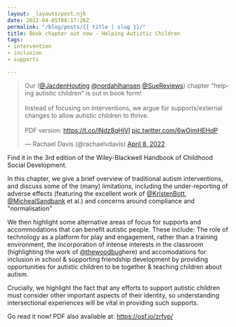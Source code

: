 ```yaml
---
layout: _layouts/post.njk
date: 2022-04-05T08:17:26Z
permalink: "/blog/posts/{{ title | slug }}/"
title: Book chapter out now - Helping Autistic Children
tags:
- intervention
- inclusion
- supports

---
```

<blockquote class="twitter-tweet"><p lang="en" dir="ltr">Our (<a href="https://twitter.com/JacdenHouting?ref_src=twsrc%5Etfw">@JacdenHouting</a> <a href="https://twitter.com/nordahlhansen?ref_src=twsrc%5Etfw">@nordahlhansen</a> <a href="https://twitter.com/SueReviews?ref_src=twsrc%5Etfw">@SueReviews</a>) chapter “helping autistic children” is out in book form! <br><br>Instead of focusing on interventions, we argue for supports/external changes to allow autistic children to thrive.<br><br>PDF version: <a href="https://t.co/lNdz8qHjVl">https://t.co/lNdz8qHjVl</a> <a href="https://t.co/6wOimHEHdP">pic.twitter.com/6wOimHEHdP</a></p>&mdash; Rachael Davis (@rachaelvdavis) <a href="https://twitter.com/rachaelvdavis/status/1512351980081012737?ref_src=twsrc%5Etfw">April 8, 2022</a></blockquote> <script async src="https://platform.twitter.com/widgets.js" charset="utf-8"></script> 

Find it in the 3rd edition of the Wiley-Blackwell Handbook of Childhood Social Development.

In this chapter, we give a brief overview of traditional autism interventions, and discuss some of the (many) limitations, including the under-reporting of adverse effects (featuring the excellent work of [@KristenBott](https://twitter.com/KristenBott), [@MichealSandbank](https://twitter.com/MichealSandbank) et al.) and concerns around compliance and "normalisation"

We then highlight some alternative areas of focus for supports and accommodations that can benefit autistic people. These include: The role of technology as a platform for play and engagement, rather than a training environment, the incorporation of intense interests in the classroom (highlighting the work of [@thewoodbug](https://twitter.com/thewoodbug)here) and accomodations for inclusion in school & supporting friendship development by providing opportunities for autistic children to be together & teaching children about autism.

Crucially, we highlight the fact that any efforts to support autistic children must consider other important aspects of their identity, so understanding intersectional experiences will be vital in providing such supports.

Go read it now! PDF also available at: https://osf.io/zrfyp/
